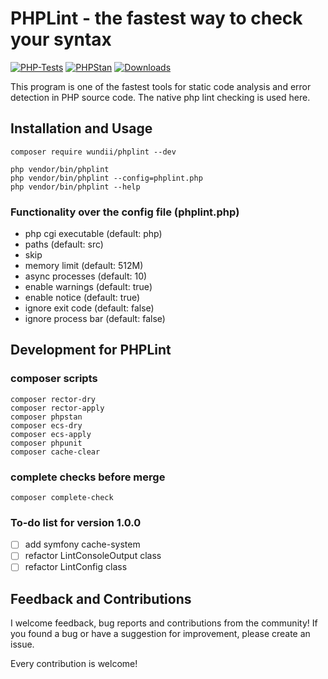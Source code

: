 # PHPLint - the fastest way to check your syntax

[![PHP-Tests](https://github.com/wundii/PHPLint/actions/workflows/code_quality.yml/badge.svg)](https://github.com/wundii/PHPLint/actions/workflows/code_quality.yml)
[![PHPStan](https://img.shields.io/badge/PHPStan-level%208-brightgreen.svg?style=flat)](https://phpstan.org/)
[![Downloads](https://img.shields.io/packagist/dt/wundii/phplint.svg?style=flat)](https://packagist.org/packages/wundii/phplint)

This program is one of the fastest tools for static code analysis and error detection in PHP source code.
The native php lint checking is used here.

## Installation and Usage

```shell
composer require wundii/phplint --dev
```

```shell
php vendor/bin/phplint
php vendor/bin/phplint --config=phplint.php
php vendor/bin/phplint --help
```

### Functionality over the config file (phplint.php)
+ php cgi executable (default: php)
+ paths (default: src)
+ skip
+ memory limit (default: 512M)
+ async processes (default: 10)
+ enable warnings (default: true)
+ enable notice (default: true)
+ ignore exit code (default: false)
+ ignore process bar (default: false)

## Development for PHPLint

### composer scripts

```shell
composer rector-dry
composer rector-apply
composer phpstan
composer ecs-dry
composer ecs-apply
composer phpunit
composer cache-clear
```

### complete checks before merge

```shell
composer complete-check
```

### To-do list for version 1.0.0
+ [ ] add symfony cache-system
+ [ ] refactor LintConsoleOutput class
+ [ ] refactor LintConfig class

## Feedback and Contributions
I welcome feedback, bug reports and contributions from the community! 
If you found a bug or have a suggestion for improvement, please create an issue. 

Every contribution is welcome!